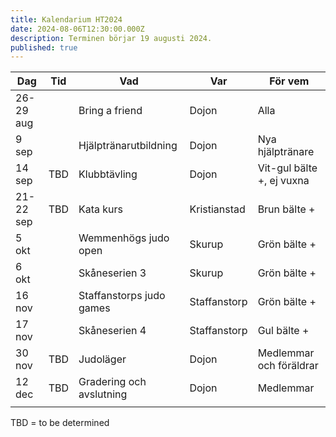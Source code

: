 ```yaml
---
title: Kalendarium HT2024
date: 2024-08-06T12:30:00.000Z
description: Terminen börjar 19 augusti 2024.
published: true
---
```

| Dag                      | Tid         | Vad                      | Var                        | För vem                             |
| ------------------------ | ----------- | ------------------------ | -------------------------- | ----------------------------------- |
| 26-29 aug                |             | Bring a friend           | Dojon                      | Alla                                |
| 9  sep                   |             | Hjälptränarutbildning    | Dojon                      | Nya hjälptränare                    |
| 14 sep                   | TBD         | Klubbtävling             | Dojon                      | Vit-gul bälte +, ej vuxna           |
| 21-22 sep                | TBD         | Kata kurs                | Kristianstad               | Brun bälte +                        |
| 5 okt                    |             | Wemmenhögs judo open              | Skurup                      | Grön bälte +                               |
| 6 okt                   |  | Skåneserien 3            | Skurup                      | Grön bälte +                            |
| 16 nov                    |   | Staffanstorps judo games             | Staffanstorp                      | Grön bälte +                      |
| 17 nov                    |  | Skåneserien 4                  | Staffanstorp                | Gul bälte  + |
| 30 nov                   | TBD | Judoläger            | Dojon                      | Medlemmar och föräldrar                            |
| 12 dec                   | TBD | Gradering och avslutning            | Dojon                      | Medlemmar                             |
|         |

TBD = to be determined
